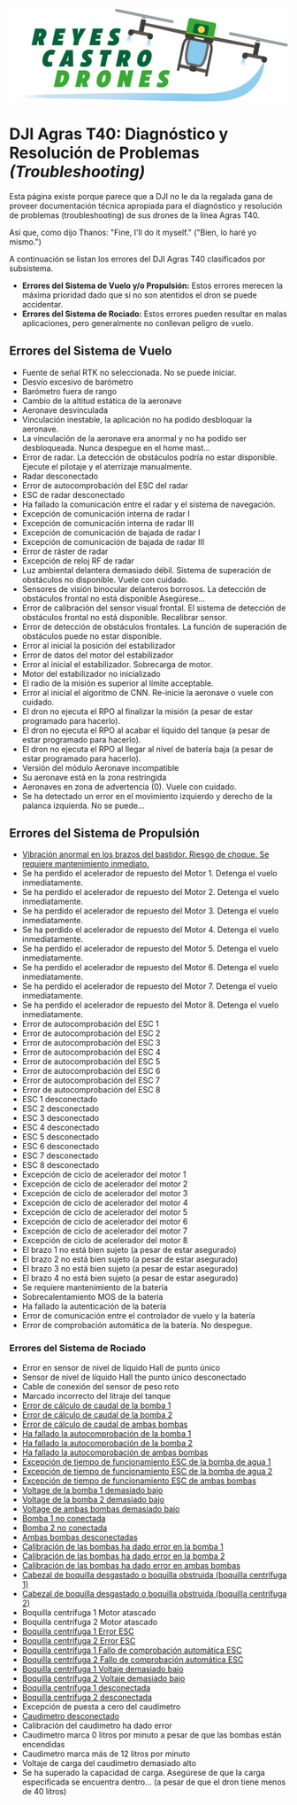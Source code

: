 ![Reyes Castro Drones](./Reyes-Castro-Drones_LOGO.png "Reyes Castro Drones")

# DJI Agras T40: Diagnóstico y Resolución de Problemas _(Troubleshooting)_

Esta página existe porque parece que a DJI no le da la regalada gana de proveer documentación técnica apropiada para el diagnóstico y resolución de problemas (troubleshooting) de sus drones de la línea Agras T40. 

Así que, como dijo Thanos: "Fine, I'll do it myself." ("Bien, lo haré yo mismo.")

A continuación se listan los errores del DJI Agras T40 clasificados por subsistema. 
* **Errores del Sistema de Vuelo y/o Propulsión:** Estos errores merecen la máxima prioridad dado que si no son atentidos el dron se puede accidentar.
* **Errores del Sistema de Rociado:** Estos errores pueden resultar en malas aplicaciones, pero generalmente no conllevan peligro de vuelo.

## Errores del Sistema de Vuelo
* Fuente de señal RTK no seleccionada. No se puede iniciar.
* Desvío excesivo de barómetro
* Barómetro fuera de rango
* Cambio de la altitud estática de la aeronave
* Aeronave desvinculada
* Vinculación inestable, la aplicación no ha podido desbloquar la aeronave.
* La vinculación de la aeronave era anormal y no ha podido ser desbloqueada. Nunca despegue en el home mast...
* Error de radar. La detección de obstáculos podría no estar disponible. Ejecute el pilotaje y el aterrizaje manualmente.
* Radar desconectado
* Error de autocomprobación del ESC del radar
* ESC de radar desconectado
* Ha fallado la comunicación entre el radar y el sistema de navegación.
* Excepción de comunicación interna de radar I
* Excepción de comunicación interna de radar III
* Excepción de comunicación de bajada de radar I
* Excepción de comunicación de bajada de radar III
* Error de ráster de radar
* Excepción de reloj RF de radar
* Luz ambiental delantera demasiado débil. Sistema de superación de obstáculos no disponible. Vuele con cuidado.
* Sensores de visión binocular delanteros borrosos. La detección de obstáculos frontal no está disponible Asegúrese...
* Error de calibración del sensor visual frontal. El sistema de detección de obstáculos frontal no está disponible. Recalibrar sensor.
* Error de detección de obstáculos frontales. La función de superación de obstáculos puede no estar disponible.
* Error al inicial la posición del estabilizador
* Error de datos del motor del estabilizador
* Error al inicial el estabilizador. Sobrecarga de motor.
* Motor del estabilizador no inicializado
* El radio de la misión es superior al límite acceptable.
* Error al inicial el algoritmo de CNN. Re-inicie la aeronave o vuele con cuidado.
* El dron no ejecuta el RPO al finalizar la misión (a pesar de estar programado para hacerlo).
* El dron no ejecuta el RPO al acabar el líquido del tanque (a pesar de estar programado para hacerlo).
* El dron no ejecuta el RPO al llegar al nivel de batería baja (a pesar de estar programado para hacerlo).
* Versión del módulo Aeronave incompatible
* Su aeronave está en la zona restringida
* Aeronaves en zona de advertencia (0). Vuele con cuidado.
* Se ha detectado un error en el movimiento izquierdo y derecho de la palanca izquierda. No se puede...

## Errores del Sistema de Propulsión
* [Vibración anormal en los brazos del bastidor. Riesgo de choque. Se requiere mantenimiento inmediato.](./propulsion/vibracion-anormal.md)
* Se ha perdido el acelerador de repuesto del Motor 1. Detenga el vuelo inmediatamente.
* Se ha perdido el acelerador de repuesto del Motor 2. Detenga el vuelo inmediatamente.
* Se ha perdido el acelerador de repuesto del Motor 3. Detenga el vuelo inmediatamente.
* Se ha perdido el acelerador de repuesto del Motor 4. Detenga el vuelo inmediatamente.
* Se ha perdido el acelerador de repuesto del Motor 5. Detenga el vuelo inmediatamente.
* Se ha perdido el acelerador de repuesto del Motor 6. Detenga el vuelo inmediatamente.
* Se ha perdido el acelerador de repuesto del Motor 7. Detenga el vuelo inmediatamente.
* Se ha perdido el acelerador de repuesto del Motor 8. Detenga el vuelo inmediatamente.
* Error de autocomprobación del ESC 1
* Error de autocomprobación del ESC 2
* Error de autocomprobación del ESC 3
* Error de autocomprobación del ESC 4
* Error de autocomprobación del ESC 5
* Error de autocomprobación del ESC 6
* Error de autocomprobación del ESC 7
* Error de autocomprobación del ESC 8
* ESC 1 desconectado
* ESC 2 desconectado
* ESC 3 desconectado
* ESC 4 desconectado
* ESC 5 desconectado
* ESC 6 desconectado
* ESC 7 desconectado
* ESC 8 desconectado
* Excepción de ciclo de acelerador del motor 1
* Excepción de ciclo de acelerador del motor 2
* Excepción de ciclo de acelerador del motor 3
* Excepción de ciclo de acelerador del motor 4
* Excepción de ciclo de acelerador del motor 5
* Excepción de ciclo de acelerador del motor 6
* Excepción de ciclo de acelerador del motor 7
* Excepción de ciclo de acelerador del motor 8
* El brazo 1 no está bien sujeto (a pesar de estar asegurado)
* El brazo 2 no está bien sujeto (a pesar de estar asegurado)
* El brazo 3 no está bien sujeto (a pesar de estar asegurado)
* El brazo 4 no está bien sujeto (a pesar de estar asegurado)
* Se requiere mantenimiento de la batería
* Sobrecalentamiento MOS de la batería
* Ha fallado la autenticación de la batería
* Error de comunicación entre el controlador de vuelo y la batería
* Error de comprobación automática de la batería. No despegue.

### Errores del Sistema de Rociado
* Error en sensor de nivel de líquido Hall de punto único
* Sensor de nivel de líquido Hall the punto único desconectado
* Cable de conexión del sensor de peso roto
* Marcado incorrecto del litraje del tanque
* [Error de cálculo de caudal de la bomba 1](./rociado/diagnostico-problemas-bombas.md)
* [Error de cálculo de caudal de la bomba 2](./rociado/diagnostico-problemas-bombas.md)
* [Error de cálculo de caudal de ambas bombas](./rociado/diagnostico-problemas-bombas.md)
* [Ha fallado la autocomprobación de la bomba 1](./rociado/diagnostico-problemas-bombas.md)
* [Ha fallado la autocomprobación de la bomba 2](./rociado/diagnostico-problemas-bombas.md)
* [Ha fallado la autocomprobación de ambas bombas](./rociado/diagnostico-problemas-bombas.md)
* [Excepción de tiempo de funcionamiento ESC de la bomba de agua 1](./rociado/diagnostico-problemas-bombas.md)
* [Excepción de tiempo de funcionamiento ESC de la bomba de agua 2](./rociado/diagnostico-problemas-bombas.md)
* [Excepción de tiempo de funcionamiento ESC de ambas bombas](./rociado/diagnostico-problemas-bombas.md)
* [Voltage de la bomba 1 demasiado bajo](./rociado/diagnostico-problemas-bombas.md)
* [Voltage de la bomba 2 demasiado bajo](./rociado/diagnostico-problemas-bombas.md)
* [Voltage de ambas bombas demasiado bajo](./rociado/diagnostico-problemas-bombas.md)
* [Bomba 1 no conectada](./rociado/diagnostico-problemas-bombas.md)
* [Bomba 2 no conectada](./rociado/diagnostico-problemas-bombas.md)
* [Ambas bombas desconectadas](./rociado/diagnostico-problemas-bombas.md)
* [Calibración de las bombas ha dado error en la bomba 1](./rociado/diagnostico-problemas-bombas.md)
* [Calibración de las bombas ha dado error en la bomba 2](./rociado/diagnostico-problemas-bombas.md)
* [Calibración de las bombas ha dado error en ambas bombas](./rociado/diagnostico-problemas-bombas.md)
* [Cabezal de boquilla desgastado o boquilla obstruida (boquilla centrífuga 1)](./rociado/cabezal-boquilla-desgastado.md)
* [Cabezal de boquilla desgastado o boquilla obstruida (boquilla centrífuga 2)](./rociado/cabezal-boquilla-desgastado.md)
* Boquilla centrífuga 1 Motor atascado
* Boquilla centrífuga 2 Motor atascado
* [Boquilla centrífuga 1 Error ESC](./rociado/diagnostico-problemas-boquillas.md)
* [Boquilla centrífuga 2 Error ESC](./rociado/diagnostico-problemas-boquillas.md)
* [Boquilla centrífuga 1 Fallo de comprobación automática ESC](./rociado/diagnostico-problemas-boquillas.md)
* [Boquilla centrífuga 2 Fallo de comprobación automática ESC](./rociado/diagnostico-problemas-boquillas.md)
* [Boquilla centrífuga 1 Voltaje demasiado bajo](./rociado/diagnostico-problemas-boquillas.md)
* [Boquilla centrífuga 2 Voltaje demasiado bajo](./rociado/diagnostico-problemas-boquillas.md)
* [Boquilla centrífuga 1 desconectada](./rociado/diagnostico-problemas-boquillas.md)
* [Boquilla centrífuga 2 desconectada](./rociado/diagnostico-problemas-boquillas.md)
* Excepción de puesta a cero del caudímetro
* [Caudimetro desconectado](./rociado/caudimetro-desconectado.md)
* Calibración del caudimetro ha dado error
* Caudimetro marca 0 litros por minuto a pesar de que las bombas están encendidas
* Caudimetro marca más de 12 litros por minuto
* Voltaje de carga del caudímetro demasiado alto
* Se ha superado la capacidad de carga. Asegúrese de que la carga especificada se encuentra dentro... (a pesar de que el dron tiene menos de 40 litros)
